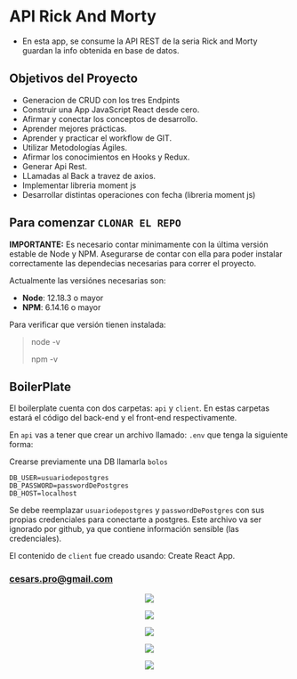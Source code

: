 # API Rick And Morty
- En esta app, se consume la API REST de la seria Rick and Morty guardan la info obtenida en base de datos.

 

## Objetivos del Proyecto

- Generacion de CRUD con los tres Endpints
- Construir una App JavaScript React desde cero.
- Afirmar y conectar los conceptos de desarrollo.
- Aprender mejores prácticas.
- Aprender y practicar el workflow de GIT.
- Utilizar Metodologías Ágiles.
- Afirmar los conocimientos en Hooks y Redux.
- Generar Api Rest.
- LLamadas al Back a travez de axios.
- Implementar libreria moment js
- Desarrollar distintas operaciones con fecha (libreria moment js)

## Para comenzar `CLONAR EL REPO`

__IMPORTANTE:__ Es necesario contar minimamente con la última versión estable de Node y NPM. Asegurarse de contar con ella para poder instalar correctamente las dependecias necesarias para correr el proyecto.

Actualmente las versiónes necesarias son:

 * __Node__: 12.18.3 o mayor
 * __NPM__: 6.14.16 o mayor

Para verificar que versión tienen instalada:

> node -v
>
> npm -v

## BoilerPlate

El boilerplate cuenta con dos carpetas: `api` y `client`. En estas carpetas estará el código del back-end y el front-end respectivamente.

En `api` vas a tener que crear un archivo llamado: `.env` que tenga la siguiente forma:

Crearse previamente una DB llamarla `bolos`

```
DB_USER=usuariodepostgres
DB_PASSWORD=passwordDePostgres
DB_HOST=localhost
```

Se debe reemplazar `usuariodepostgres` y `passwordDePostgres` con sus propias credenciales para conectarte a postgres. Este archivo va ser ignorado por github, ya que contiene información sensible (las credenciales).

El contenido de `client` fue creado usando: Create React App.

### cesars.pro@gmail.com


 <p align='center'>
    <img src='https://i.ibb.co/Z6CXQ8j/img1.png' </img>
</p>
<p align='center'>
    <img src='https://i.ibb.co/rbX13Zm/img2.png' </img>
</p>
<p align='center'>
    <img src='https://i.ibb.co/pQWv8bq/img3.png' </img>
</p>
<p align='center'>
    <img src='https://i.ibb.co/BqSWZzj/img4.png' </img>
</p>
<p align='center'>
    <img src='https://i.ibb.co/q9XqHwc/img5.png' </img>
</p>

